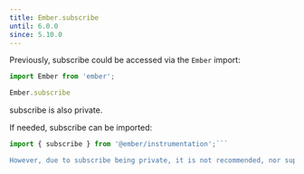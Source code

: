 ```yaml
---
title: Ember.subscribe
until: 6.0.0
since: 5.10.0
---
```



Previously, subscribe could be accessed via the `Ember` import:
```js
import Ember from 'ember';

Ember.subscribe
```
subscribe is also private.

 If needed, subscribe can be imported:
```js
import { subscribe } from '@ember/instrumentation';```

However, due to subscribe being private, it is not recommended, nor supported.
